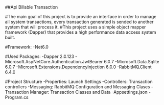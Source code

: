 ﻿##Api Billable Transaction

#The main goal of this project is to provide an interface in order to manage all system transactions, every transaction generated is sended to another system that will process it.
#This project  uses a simple object mapper framework (Dapper)  that provides a high performance data access system built.

#Framework:
	-Net6.0

#Used Packages:
	-Dapper 2.0.123
	-Microsoft.AspNetCore.Authentication.JwtBearer 6.0.7
	-Microsoft.Data.Sqlite 6.0.7
	-Microsoft.Extensions.DependencyInjection 6.0.0
	-RabbitMQ.Client 6.4.0

#Project Structure
	-Properties: Launch Settings
	-Controllers: Transaction controllers
	-Messaging: RabbitMQ Configuration and Messaging Clases
	-Transaction Manager: Transaction Classes and Data
	-Appsettings.json
	-Program.cs 



